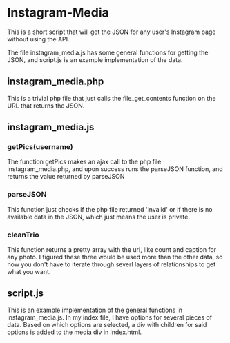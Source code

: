 # Instagram-Media
This is a short script that will get the JSON for any user's Instagram page without using the API.

The file instagram_media.js has some general functions for getting the JSON, and script.js is an example implementation of the data.


## instagram_media.php ##
This is a trivial php file that just calls the file_get_contents function on the URL that returns the JSON. 

## instagram_media.js ##

### getPics(username) ###
The function getPics makes an ajax call to the php file instagram_media.php, and upon success runs the parseJSON function, and returns the value returned by parseJSON

### parseJSON ###
This function just checks if the php file returned 'invalid' or if there is no available data in the JSON, which just means the user is private. 

### cleanTrio ###
This function returns a pretty array with the url, like count and caption for any photo. I figured these three would be used more than the other data, so now you don't have to iterate through severl layers of relationships to get what you want.

## script.js ##
This is an example implementation of the general functions in instagram_media.js. In my index file, I have options for several pieces of data. Based on which options are selected, a div with children for said options is added to the media div in index.html.
